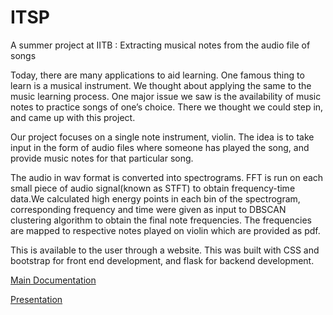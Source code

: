 # ITSP
A summer project at IITB : Extracting musical notes from the audio file of songs


Today, there are many applications to aid learning. One famous thing to learn is a musical instrument. We thought about applying the same to the music learning process. One major issue we saw is the availability of music notes to practice songs of one’s choice. There we thought we could step in, and came up with this project.

Our project focuses on a single note instrument, violin. The idea is to take input in the form of audio files where someone has played the song, and provide music notes for that particular song.
 
The audio in wav format is converted into spectrograms. FFT is run on each small piece of audio signal(known as STFT) to obtain frequency-time data.We calculated high energy points in each bin of the spectrogram, corresponding frequency and time were given as input to DBSCAN clustering algorithm to obtain the final note frequencies. The frequencies are mapped to respective notes played on violin which are provided as pdf.

This is available to the user through a website. This was built with CSS and bootstrap for front end development, and flask for backend development.

[Main Documentation](https://docs.google.com/document/d/1mVRrFGD7AAq-SzGGa3nY2MF6OLNVps3jcX7BxqoTVr4/edit?usp=sharing)

[Presentation](https://docs.google.com/presentation/d/1ingeiEv7Jr_qB6cBkS9PF0LJq4VP1yoo9dhK5NRskG4/edit?usp=sharing)
